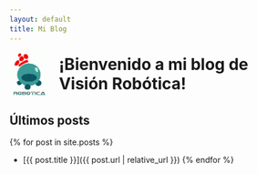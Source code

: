 ```yaml
---
layout: default
title: Mi Blog
---
```


<div style="display: flex; align-items: center;">
    <img src="/logorobotica.png" alt="Visión Robótica" width="80" height="80" style="margin-right: 20px;">
    <h1 style="margin: 0;">¡Bienvenido a mi blog de Visión Robótica!</h1>
</div>

## Últimos posts
{% for post in site.posts %}
- [{{ post.title }}]({{ post.url | relative_url }})
{% endfor %}
